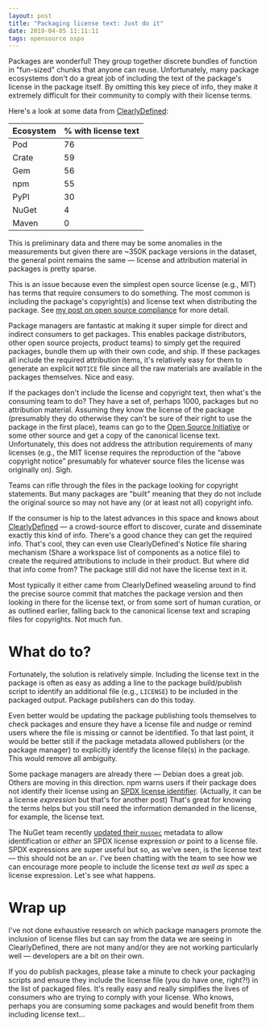 ```yaml
---
layout: post
title: "Packaging license text: Just do it"
date: 2019-04-05 11:11:11
tags: opensource ospo
---
```


Packages are wonderful! They group together discrete bundles of function in "fun-sized" chunks that anyone can reuse. Unfortunately, many package ecosystems don't do a great job of including the text of the package's license in the package itself. By omitting this key piece of info, they make it extremely difficult for their community to comply with their license terms. 

<!--more-->

Here's a look at some data from [ClearlyDefined](https://clearlydefined.io):

Ecosystem | % with license text 
--- | --- 
Pod | 76
Crate | 59
Gem | 56
npm | 55
PyPI | 30
NuGet | 4
Maven | 0

This is preliminary data and there may be some anomalies in the measurements but given there are ~350K package versions in the dataset, the general point remains the same &mdash; license and attribution material in packages is pretty sparse.

This is an issue because even the simplest open source license (e.g., MIT) has terms that require consumers to do something. The most common is including the package's copyright(s) and license text when distributing the package. See [my post on open source compliance](https://mcaffer.com/2019/02/Open-source-compliance-gone-amok) for more detail. 

Package managers are fantastic at making it super simple for direct and indirect consumers to get packages. This enables package distributors, other open source projects, product teams) to simply get the required packages, bundle them up with their own code, and ship. If these packages all include the required attribution items, it's relatively easy for them to generate an explicit `NOTICE` file since all the raw materials are available in the packages themselves. Nice and easy.

If the packages don't include the license and copyright text, then what's the consuming team to do? They have a set of, perhaps 1000, packages but no attribution material. Assuming they know the license of the package (presumably they do otherwise they can't be sure of their right to use the package in the first place), teams can go to the [Open Source Initiative](https://opensource.org) or some other source and get a copy of the canonical license text. Unfortunately, this does not address the attribution requirements of many licenses (e.g., the MIT license requires the reproduction of the “above copyright notice” presumably for whatever source files the license was originally on). Sigh.

Teams can rifle through the files in the package looking for copyright statements. But many packages are "built" meaning that they do not include the original source so may not have any (or at least not all) copyright info. 

If the consumer is hip to the latest advances in this space and knows about [ClearlyDefined](https://clearlydefined.io) &mdash; a crowd-source effort to discover, curate and disseminate exactly this kind of info. There's a good chance they can get the required info. That's cool, they can even use ClearlyDefined's Notice file sharing mechanism (Share a workspace list of components as a notice file) to create the required attributions to include in their product. But where did that info come from? The package still did not have the license text in it.

Most typically it either came from ClearlyDefined weaseling around to find the precise source commit that matches the package version and then looking in there for the license text, or from some sort of human curation, or as outlined earlier, falling back to the canonical license text and scraping files for copyrights. Not much fun.

# What do to?

Fortunately, the solution is relatively simple. Including the license text in the package is often as easy as adding a line to the package build/publish script to identify an additional file (e.g., `LICENSE`) to be included in the packaged output. Package publishers can do this today.

Even better would be updating the package publishing tools themselves to check packages and ensure they have a license file and nudge or remind users where the file is missing or cannot be identified. To that last point, it would be better still if the package metadata allowed publishers (or the package manager) to explicitly identify the license file(s) in the package. This would remove all ambiguity. 

Some package managers are already there &mdash; Debian does a great job. Others are moving in this direction. npm warns users if their package does not identify their license using an [SPDX license identifier](https://spdx.org/licenses/). (Actually, it can be a license *expression* but that's for another post) That's great for knowing the terms helps but you still need the information demanded in the license, for example, the license text.

The NuGet team recently [updated their `nuspec`](https://github.com/NuGet/Home/wiki/Packaging-License-within-the-nupkg-(Technical-Spec)) metadata to allow identification or *either* an SPDX license expression *or* point to a license file. SPDX expressions are super useful but so, as we've seen, is the license text &mdash; this should not be an `or`. I've been chatting with the team to see how we can encourage more people to include the license text *as well as* spec a license expression. Let's see what happens.

# Wrap up

I've not done exhaustive research on which package managers promote the inclusion of license files but can say from the data we are seeing in ClearlyDefined, there are not many and/or they are not working particularly well &mdash; developers are a bit on their own.

If you do publish packages, please take a minute to check your packaging scripts and ensure they include the license file (you do have one, right?!) in the list of packaged files. It's really easy and really simplifies the lives of consumers who are trying to comply with your license. Who knows, perhaps you are consuming some packages and would benefit from them including license text...
